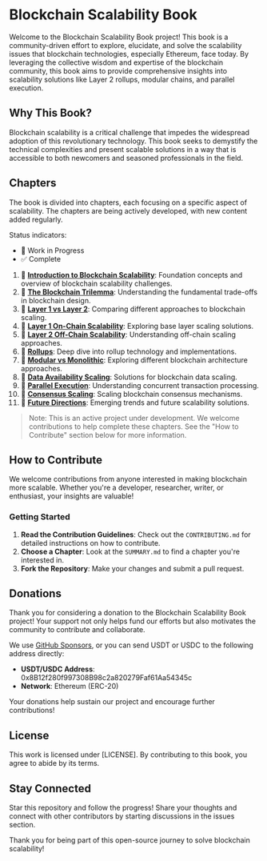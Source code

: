 # Blockchain Scalability Book

Welcome to the Blockchain Scalability Book project! This book is a community-driven effort to explore, elucidate, and solve the scalability issues that blockchain technologies, especially Ethereum, face today. By leveraging the collective wisdom and expertise of the blockchain community, this book aims to provide comprehensive insights into scalability solutions like Layer 2 rollups, modular chains, and parallel execution.

## Why This Book?
Blockchain scalability is a critical challenge that impedes the widespread adoption of this revolutionary technology. This book seeks to demystify the technical complexities and present scalable solutions in a way that is accessible to both newcomers and seasoned professionals in the field.

## Chapters
The book is divided into chapters, each focusing on a specific aspect of scalability. The chapters are being actively developed, with new content added regularly.

Status indicators: 
- 🚧 Work in Progress
- ✅ Complete

1. 🚧 **[Introduction to Blockchain Scalability](chapters/01_introduction.md)**: Foundation concepts and overview of blockchain scalability challenges.
2. 🚧 **[The Blockchain Trilemma](chapters/02_blockchain_triemma.md)**: Understanding the fundamental trade-offs in blockchain design.
3. 🚧 **[Layer 1 vs Layer 2](chapters/03_layer_1_vs_layer_2.md)**: Comparing different approaches to blockchain scaling.
4. 🚧 **[Layer 1 On-Chain Scalability](chapters/04_layer_1_on_chain_scalability.md)**: Exploring base layer scaling solutions.
5. 🚧 **[Layer 2 Off-Chain Scalability](chapters/05_layer_2_off_chain_scalability.md)**: Understanding off-chain scaling approaches.
6. 🚧 **[Rollups](chapters/06_rollups.md)**: Deep dive into rollup technology and implementations.
7. 🚧 **[Modular vs Monolithic](chapters/07_modular_vs_monolithic.md)**: Exploring different blockchain architecture approaches.
8. 🚧 **[Data Availability Scaling](chapters/08_data_availability_scaling.md)**: Solutions for blockchain data scaling.
9. 🚧 **[Parallel Execution](chapters/09_parallel_execution.md)**: Understanding concurrent transaction processing.
10. 🚧 **[Consensus Scaling](chapters/10_consensus_scalling.md)**: Scaling blockchain consensus mechanisms.
11. 🚧 **[Future Directions](chapters/11_future_directions.md)**: Emerging trends and future scalability solutions.

> Note: This is an active project under development. We welcome contributions to help complete these chapters. See the "How to Contribute" section below for more information.


## How to Contribute
We welcome contributions from anyone interested in making blockchain more scalable. Whether you're a developer, researcher, writer, or enthusiast, your insights are valuable!

### Getting Started
1. **Read the Contribution Guidelines**: Check out the `CONTRIBUTING.md` for detailed instructions on how to contribute.
2. **Choose a Chapter**: Look at the `SUMMARY.md` to find a chapter you're interested in.
3. **Fork the Repository**: Make your changes and submit a pull request.

## Donations

Thank you for considering a donation to the Blockchain Scalability Book project! Your support not only helps fund our efforts but also motivates the community to contribute and collaborate.

We use [GitHub Sponsors](https://github.com/sponsors/neilydhan), or you can send USDT or USDC to the following address directly:

- **USDT/USDC Address**: 0x8B12f280f997308B98c2a820279Faf61Aa54345c
- **Network**: Ethereum (ERC-20)

Your donations help sustain our project and encourage further contributions!

## License
This work is licensed under [LICENSE]. By contributing to this book, you agree to abide by its terms.

## Stay Connected
Star this repository and follow the progress! Share your thoughts and connect with other contributors by starting discussions in the issues section.

Thank you for being part of this open-source journey to solve blockchain scalability!